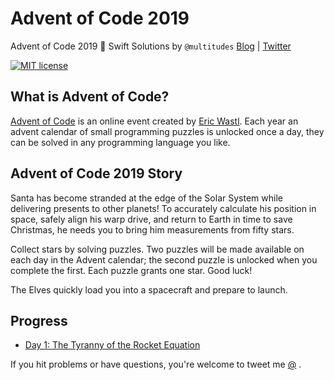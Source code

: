 # Advent of Code 2019

Advent of Code 2019 🎄 Swift Solutions by 
`@multitudes` 
[Blog](https://multitudes.github.io)
|
[Twitter](https://twitter.com/wrmultitudes)

[![MIT license](https://img.shields.io/badge/License-MIT-blue.svg)](https://opensource.org/licenses/MIT)


## What is Advent of Code?
[Advent of Code](http://adventofcode.com) is an online event created by [Eric Wastl](https://twitter.com/ericwastl). Each year an advent calendar of small programming puzzles is unlocked once a day, they can be solved in any programming language you like. 

## Advent of Code 2019 Story
Santa has become stranded at the edge of the Solar System while delivering presents to other planets! To accurately calculate his position in space, safely align his warp drive, and return to Earth in time to save Christmas, he needs you to bring him measurements from fifty stars.

Collect stars by solving puzzles. Two puzzles will be made available on each day in the Advent calendar; the second puzzle is unlocked when you complete the first. Each puzzle grants one star. Good luck!

The Elves quickly load you into a spacecraft and prepare to launch.

## Progress
* [Day 1: The Tyranny of the Rocket Equation](https://adventofcode.com/2019/day/1) 

<!---
/*
| Day  | Part One | Part Two | 
|---|:---:|:---:|
| ✔ [Day 1: The Tyranny of the Rocket Equation]()| ||
| ✔ [Day 2: 1202 Program Alarm]()| | |
| ✔ [Day 3: Crossed Wires]()| | |
*/
---> 




If you hit problems or have questions, you're welcome to tweet me [@](https://twitter.com/wrmultitudes) .

